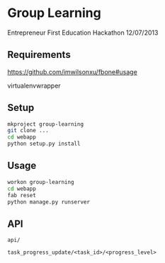 Group Learning
==============

Entrepreneur First Education Hackathon 12/07/2013


Requirements
------------

https://github.com/imwilsonxu/fbone#usage

virtualenvwrapper


Setup
-----

```sh
mkproject group-learning
git clone ...
cd webapp
python setup.py install
```

Usage
-----

```sh
workon group-learning
cd webapp
fab reset
python manage.py runserver
```

API
---

    api/

    task_progress_update/<task_id>/<progress_level>